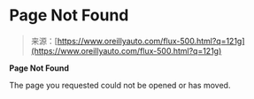 <!--yml
category: 未分类
date: 2024-05-29 13:24:28
-->

# Page Not Found

> 来源：[https://www.oreillyauto.com/flux-500.html?q=121g](https://www.oreillyauto.com/flux-500.html?q=121g)

**Page Not Found**

The page you requested could not be opened or has moved.